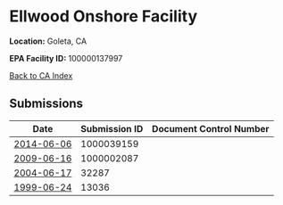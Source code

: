 # Ellwood Onshore Facility

**Location:** Goleta, CA

**EPA Facility ID:** 100000137997

[Back to CA Index](../../index.md)

## Submissions

| Date | Submission ID | Document Control Number |
|------|--------------|-------------------------|
| [2014-06-06](submissions/1000039159.md) | 1000039159 |  |
| [2009-06-16](submissions/1000002087.md) | 1000002087 |  |
| [2004-06-17](submissions/32287.md) | 32287 |  |
| [1999-06-24](submissions/13036.md) | 13036 |  |
